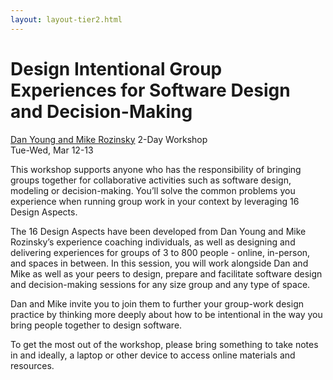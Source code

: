 ```yaml
---
layout: layout-tier2.html
---
```

<div class="container section workshop-single-page">
    <div class="row">
        <div class="col-xs-12 col-sm-2">
            <div class="speaker-container">
                <a href="../speakers/dan-young-and-mike-rozinsky.html"><div class="new-speaker-img dan-young-and-mike-rozinsky"></div></a>
            </div>
        </div>
        <div class="col-xs-12 col-sm-8 content">
            <h1>Design Intentional Group Experiences for Software Design and Decision-Making</h1>
            <p><span class="speaker-name"><a href="../speakers/dan-young-and-mike-rozinsky.html">Dan Young and Mike Rozinsky</a></span>
            <span class="duration">2-Day Workshop<br>Tue-Wed, Mar 12-13</span></p>
            <p>This workshop supports anyone who has the responsibility of bringing groups together for collaborative activities such as software design, modeling or decision-making. You’ll solve the common problems you experience when running group work in your context by leveraging 16 Design Aspects.</p>
            <p>The 16 Design Aspects have been developed from Dan Young and Mike Rozinsky’s experience coaching individuals, as well as designing and delivering experiences for groups of 3 to 800 people - online, in-person, and spaces in between. In this session, you will work alongside Dan and Mike as well as your peers to design, prepare and facilitate software design and decision-making sessions for any size group and any type of space.</p>
            <p>Dan and Mike invite you to join them to further your group-work design practice by thinking more deeply about how to be intentional in the way you bring people together to design software.</p>
            <p>To get the most out of the workshop, please bring something to take notes in and ideally, a laptop or other device to access online materials and resources.</p>
        </div>
    </div>
</div>
